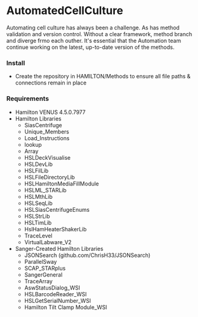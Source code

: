 # AutomatedCellCulture
Automating cell culture has always been a challenge. As has method validation and version control. Without a clear framework, method branch and diverge frmo each outher. It's essential that the Automation team continue working on the latest, up-to-date version of the methods.

### Install
- Create the repository in HAMILTON/Methods to ensure all file paths & connections remain in place

### Requirements
- Hamilton VENUS 4.5.0.7977
- Hamilton Libraries
    - SiasCentrifuge
    - Unique_Members
    - Load_Instructions
    - lookup
    - Array
    - HSLDeckVisualise
    - HSLDevLib
    - HSLFilLib
    - HSLFileDirectoryLib
    - HSLHamiltonMediaFillModule
    - HSLML_STARLib
    - HSLMthLib
    - HSLSeqLib
    - HSLSiasCentrifugeEnums
    - HSLStrLib
    - HSLTimLib
    - HslHamHeaterShakerLib
    - TraceLevel
    - VirtualLabware_V2    
- Sanger-Created Hamilton Libraries
    - JSONSearch (github.com/ChrisH33/JSONSearch)
    - ParallelSway
    - SCAP_STARplus
    - SangerGeneral
    - TraceArray
    - AswStatusDialog_WSI
    - HSLBarcodeReader_WSI
    - HSLGetSerialNumber_WSI
    - Hamilton Tilt Clamp Module_WSI
